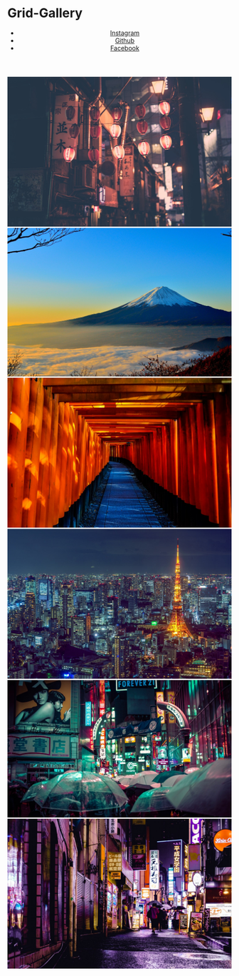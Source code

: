 # Grid-Gallery
<!DOCTYPE html>
<html lang="en">
<head>
    <meta charset="UTF-8">
    <meta name="viewport" content="width=device-width, initial-scale=1.0">
    <link href="https://fonts.googleapis.com/css?family=Poppins:400,500&display=swap" rel="stylesheet"/>
    <link rel="stylesheet" href="./style.css">
    <title>Picrid</title>
</head>
<body>
    <header>
        <nav class="nav-bar">
            <ul>
                <li class="nav-lists"><a href="https://www.instagram.com/hamza_ejaz777/">Instagram</a></li>
                <li class="nav-lists"><a href="https://github.com/hamzaejaz787">Github</a></li>
                <li class="nav-lists"><a href="https://www.facebook.com/hamza.scout.07">Facebook</a></li>
            </ul>
        </nav>
    </header>
    <section class="img__wrapper">
        <div class="wrapper img1">
            <img src="./Images/asia-japan-japanese-japanese-culture-590478.jpg" alt="asia-japan-japanese-japanese-culture">
        </div>
        <div class="wrapper img2">
            <img src="./Images/black-and-white-mountain-over-yellow-white-and-blue-sky-46253.jpg" alt="black-and-white-mountain-over-yellow-white-and-blue-sky">
        </div>
        <div class="wrapper img3">
            <img src="./Images/blue-orange-black-temple-96420.jpg" alt="blue-orange-black-temple">
        </div>
        <div class="wrapper img4">
            <img src="./Images/illuminated-tower-2614818.jpg" alt="illuminated-tower">
        </div>
        <div class="wrapper img5">
            <img src="./Images/people-near-buildings-during-nighttime-with-lights-2816903.jpg" alt="people-near-buildings-during-nighttime-with-lights">
        </div>
        <div class="wrapper img6">
            <img src="./Images/woman-walking-in-the-street-during-night-time-1134166.jpg" alt="woman-walking-in-the-street-during-night-time">
        </div>
    </section>
</body>
</html>
